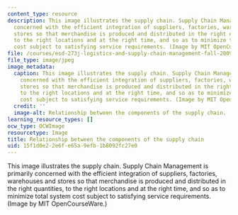 ```yaml
---
content_type: resource
description: This image illustrates the supply chain. Supply Chain Management is primarily
  concerned with the efficient integration of suppliers, factories, warehouses and
  stores so that merchandise is produced and distributed in the right quantities,
  to the right locations and at the right time, and so as to minimize total system
  cost subject to satisfying service requirements. (Image by MIT OpenCourseWare.)
file: /courses/esd-273j-logistics-and-supply-chain-management-fall-2009/15f1d0e22e6fe65a9efb1b8092fc27e0_esd-273jf09-th.jpg
file_type: image/jpeg
image_metadata:
  caption: This image illustrates the supply chain. Supply Chain Management is primarily
    concerned with the efficient integration of suppliers, factories, warehouses and
    stores so that merchandise is produced and distributed in the right quantities,
    to the right locations and at the right time, and so as to minimize total system
    cost subject to satisfying service requirements. (Image by MIT OpenCourseWare.)
  credit: ''
  image-alt: Relationship between the components of the supply chain.
learning_resource_types: []
ocw_type: OCWImage
resourcetype: Image
title: Relationship between the components of the supply chain
uid: 15f1d0e2-2e6f-e65a-9efb-1b8092fc27e0
---
```

This image illustrates the supply chain. Supply Chain Management is primarily concerned with the efficient integration of suppliers, factories, warehouses and stores so that merchandise is produced and distributed in the right quantities, to the right locations and at the right time, and so as to minimize total system cost subject to satisfying service requirements. (Image by MIT OpenCourseWare.)

